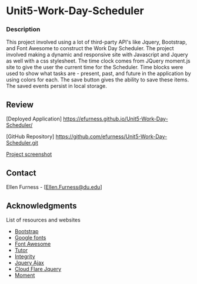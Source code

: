# Unit5-Work-Day-Scheduler

### Description 

This project involved using a lot of third-party API's like Jquery, Bootstrap, and Font Awesome to construct the Work Day Scheduler.  The project involved making a dynamic and responsive site with Javascript and Jquery as well with a css stylesheet. The time clock comes from JQuery moment.js site to give the user the current time for the Scheduler.  Time blocks were used to show what tasks are - present, past, and future in the application by using colors for each.  The save button gives the ability to save these items.  The saved events persist in local storage.  


## Review

[Deployed Application] 
https://efurness.github.io/Unit5-Work-Day-Scheduler/

[GitHub Repository] 
https://github.com/efurness/Unit5-Work-Day-Scheduler.git

[Project screenshot](workday_sched.png) 

## Contact

Ellen Furness - [Ellen.Furness@du.edu]

## Acknowledgments

List of resources and websites

* [Bootstrap](https://stackpath.bootstrapcdn.com/bootstrap/4.3.1/css/bootstrap.min.css)
* [Google fonts](https://fonts.googleapis.com/css?family=Open+Sans&display=swap)
* [Font Awesome](https://use.fontawesome.com/releases/v5.8.1/css/all.css)
* [Tutor](https://bootcampspot.com/)
* [Integrity](https://sha384-50oBUHEmvpQ+1lW4y57PTFmhCaXp0ML5d60M1M7uH2+nqUivzIebhndOJK28anvf)
* [Jquery Ajax](https://ajax.googleapis.com/ajax/libs/jquery/3.5.1/jquery.min.js)
* [Cloud Flare Jquery](https://cdnjs.cloudflare.com/ajax/libs/jquery/3.2.1/jquery.min.js)
* [Moment](https://cdnjs.cloudflare.com/ajax/libs/moment.js/2.27.0/moment.min.js)

